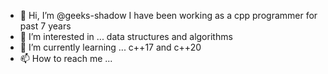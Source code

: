 - 👋 Hi, I’m @geeks-shadow
I have been working as a cpp programmer for past 7 years
- 👀 I’m interested in ... data structures and algorithms
- 🌱 I’m currently learning ... c++17 and c++20
- 📫 How to reach me ... 

<!---
geeks-shadow/geeks-shadow is a ✨ special ✨ repository because its `README.md` (this file) appears on your GitHub profile.
You can click the Preview link to take a look at your changes.
--->
